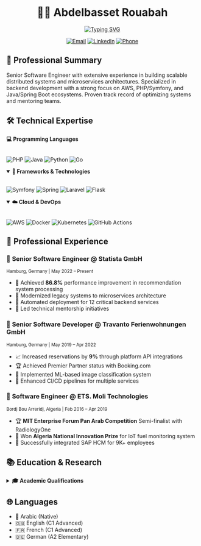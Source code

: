 <div align="center">
  
# 👨‍💻 Abdelbasset Rouabah

[![Typing SVG](https://readme-typing-svg.herokuapp.com?font=Fira+Code&pause=1000&width=435&lines=Senior+Backend+Software+Engineer;AWS+%7C+Spring+Boot+%7C+Symfony+Expert;Building+Scalable+Distributed+Systems)](https://git.io/typing-svg)

[![Email](https://img.shields.io/badge/Email-rouabasset%40gmail.com-blue?style=flat-square&logo=gmail)](mailto:rouabasset@gmail.com)
[![LinkedIn](https://img.shields.io/badge/LinkedIn-rouabasset-blue?style=flat-square&logo=linkedin)](https://de.linkedin.com/in/rouabasset)
[![Phone](https://img.shields.io/badge/Phone-%2B49%20160%20637%205163-green?style=flat-square&logo=phone)](tel:+491606375163)

</div>

## 🎯 Professional Summary
Senior Software Engineer with extensive experience in building scalable distributed systems and microservices architectures. Specialized in backend development with a strong focus on AWS, PHP/Symfony, and Java/Spring Boot ecosystems. Proven track record of optimizing systems and mentoring teams.

## 🛠️ Technical Expertise

<summary><b>💻 Programming Languages</b></summary>
<br>
  
![PHP](https://img.shields.io/badge/PHP-777BB4?style=for-the-badge&logo=php&logoColor=white)
![Java](https://img.shields.io/badge/Java-ED8B00?style=for-the-badge&logo=openjdk&logoColor=white)
![Python](https://img.shields.io/badge/Python-3776AB?style=for-the-badge&logo=python&logoColor=white)
![Go](https://img.shields.io/badge/Go-00ADD8?style=for-the-badge&logo=go&logoColor=white)

<details open>
<summary><b>🚀 Frameworks & Technologies</b></summary>
<br>

![Symfony](https://img.shields.io/badge/Symfony-%23000000.svg?style=for-the-badge&logo=symfony&logoColor=white)
![Spring](https://img.shields.io/badge/Spring-6DB33F?style=for-the-badge&logo=spring&logoColor=white)
![Laravel](https://img.shields.io/badge/Laravel-FF2D20?style=for-the-badge&logo=laravel&logoColor=white)
![Flask](https://img.shields.io/badge/Flask-000000?style=for-the-badge&logo=flask&logoColor=white)
</details>

<details open>
<summary><b>☁️ Cloud & DevOps</b></summary>
<br>

![AWS](https://img.shields.io/badge/AWS-232F3E?style=for-the-badge&logo=amazon-aws&logoColor=white)
![Docker](https://img.shields.io/badge/Docker-2496ED?style=for-the-badge&logo=docker&logoColor=white)
![Kubernetes](https://img.shields.io/badge/Kubernetes-326CE5?style=for-the-badge&logo=kubernetes&logoColor=white)
![GitHub Actions](https://img.shields.io/badge/GitHub_Actions-2088FF?style=for-the-badge&logo=github-actions&logoColor=white)
</details>

## 💼 Professional Experience

### 🚀 **Senior Software Engineer @ Statista GmbH**
<sub>Hamburg, Germany | May 2022 – Present</sub>

- 🎯 Achieved **86.8%** performance improvement in recommendation system processing
- 🔄 Modernized legacy systems to microservices architecture
- 🚀 Automated deployment for 12 critical backend services
- 👥 Led technical mentorship initiatives

### 🚀 **Senior Software Developer @ Travanto Ferienwohnungen GmbH**
<sub>Hamburg, Germany | May 2019 – Apr 2022</sub>

- 📈 Increased reservations by **9%** through platform API integrations
- 🏆 Achieved Premier Partner status with Booking.com
- 🤖 Implemented ML-based image classification system
- 🔄 Enhanced CI/CD pipelines for multiple services

### 🚀 **Software Engineer @ ETS. Moli Technologies**
<sub>Bordj Bou Arreridj, Algeria | Feb 2016 – Apr 2019</sub>

- 🏆 **MIT Enterprise Forum Pan Arab Competition** Semi-finalist with RadiologyOne
- 🏅 Won **Algeria National Innovation Prize** for IoT fuel monitoring system
- 💼 Successfully integrated SAP HCM for 9K+ employees

## 📚 Education & Research

<details>
<summary><b>🎓 Academic Qualifications</b></summary>
<br>

- **Master's in Computer Science** - Mohamed Boudiaf University (2013-2015)
  - [Published Research Paper](https://ieeexplore.ieee.org/document/7359576)
- **Bachelor's in Computer Science** - Mohamed Boudiaf University (2010-2013)
</details>

## 🌐 Languages

- 🌟 Arabic (Native)
- 🇬🇧 English (C1 Advanced)
- 🇫🇷 French (C1 Advanced)
- 🇩🇪 German (A2 Elementary)
